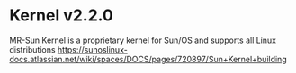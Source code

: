 # Kernel v2.2.0
MR-Sun Kernel is a proprietary kernel for Sun/OS and supports all Linux distributions
https://sunoslinux-docs.atlassian.net/wiki/spaces/DOCS/pages/720897/Sun+Kernel+building
